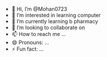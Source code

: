 - 👋 Hi, I’m @Mohan0723
- 👀 I’m interested in learning computer
- 🌱 I’m currently learning b pharmacy 
- 💞️ I’m looking to collaborate on
- 📫 How to reach me ...
- 😄 Pronouns: ...
- ⚡ Fun fact: ...

<!---
Mohan0723/Mohan0723 is a ✨ special ✨ repository because its `README.md` (this file) appears on your GitHub profile.
You can click the Preview link to take a look at your changes.
--->
